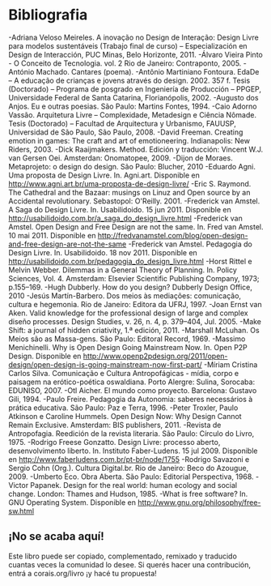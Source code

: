 # Bibliografia

-Adriana Veloso Meireles. A inovação no Design de Interação: Design Livre para modelos sustentáveis (Trabajo final de curso) – Especialización en Design de Interacción, PUC Minas, Belo Horizonte, 2011.
-Álvaro Vieira Pinto - O Conceito de Tecnologia. vol. 2 Rio de Janeiro: Contraponto, 2005.
-António Machado. Cantares (poema).
-Antônio Martiniano Fontoura. EdaDe – A educação de crianças e jovens através do design. 2002. 357 f. Tesis (Doctorado) – Programa de posgrado en Ingeniería de Producción – PPGEP, Universidade Federal de Santa Catarina, Florianópolis, 2002.
-Augusto dos Anjos. Eu e outras poesias. São Paulo: Martins Fontes, 1994.
-Caio Adorno Vassão. Arquitetura Livre – Complexidade, Metadesign e Ciência Nômade. Tesis (Doctorado) – Facultad de Arquitectura y Urbanismo, FAUUSP, Universidad de São Paulo, São Paulo, 2008.
-David Freeman. Creating emotion in games: The craft and art of emotioneering. Indianapolis: New Riders, 2003.
-Dick Raaijmakers. Method. Edición y traducción: Vincent W.J. van Gersen Oei. Amsterdan: Onomatopee, 2009.
-Dijon de Moraes. Metaprojeto: o design do design. São Paulo: Blucher, 2010
-Eduardo Agni. Uma proposta de Design Livre. In. Agni.art. Disponible en <http://www.agni.art.br/uma-proposta-de-design-livre/>
-Eric S. Raymond. The Cathedral and the Bazaar: musings on Linuz and Open source by an Accidental revolutionary. Sebastopol: O'Reilly. 2001.
-Frederick van Amstel. A Saga do Design Livre. In. Usabilidoido. 15 jun 2011. Disponible en <http://usabilidoido.com.br/a_saga_do_design_livre.html>
-Frederick van Amstel. Open Design and Free Design are not the same. In. Fred van Amstel. 10 mai 2011. Disponible en <http://fredvanamstel.com/blog/open-design-and-free-design-are-not-the-same>
-Frederick van Amstel. Pedagogia do Design Livre. In. Usabilidoido. 18 nov 2011. Disponible en <http://usabilidoido.com.br/pedagogia_do_design_livre.html>
-Horst Rittel e Melvin Webber. Dilemmas in a General Theory of Planning. In. Policy Sciences, Vol. 4. Amsterdam: Elsevier Scientific Publishing Company, 1973; p.155–169.
-Hugh Dubberly. How do you design? Dubberly Design Office, 2010
-Jesús Martín-Barbero. Dos meios às mediações: comunicação, cultura e hegemonia. Rio de Janeiro: Editora da UFRJ, 1997.
-Joan Ernst van Aken. Valid knowledge for the professional design of large and complex diseño processes. Design Studies, v. 26, n. 4, p. 379–404, Jul. 2005.
-Make Shift: a journal of hidden criativity, 1.ª edición, 2011.
-Marshall McLuhan. Os Meios são as Massa-gens. São Paulo: Editoral Record, 1969.
-Massimo Menichinelli. Why is Open Design Going Mainstream Now. In. Open P2P Design. Disponible en <http://www.openp2pdesign.org/2011/open-design/open-design-is-going-mainstream-now-first-part/>
-Míriam Cristina Carlos Silva. Comunicação e Cultura Antropofágicas - mídia, corpo e paisagem na erótico-poética oswaldiana. Porto Alergre: Sulina, Sorocaba: EDUNISO, 2007.
-Otl Aicher. El mundo como proyecto. Barcelona: Gustavo Gili, 1994.
-Paulo Freire. Pedagogia da Autonomia: saberes necessários à prática educativa. São Paulo: Paz e Terra, 1996.
-Peter Troxler, Paulo Atkinson e Caroline Hummels. Open Design Now: Why Design Cannot Remain Exclusive. Amsterdam: BIS publishers, 2011.
-Revista de Antropofagia. Reedición de la revista literaria. São Paulo: Círculo do Livro, 1975.
-Rodrigo Freese Gonzatto. Design Livre: processo aberto, desenvolvimento liberto. In. Instituto Faber-Ludens. 15 jul 2009. Disponible en <http://www.faberludens.com.br/pt-br/node/1755>
-Rodrigo Savazoni e Sergio Cohn (Org.). Cultura Digital.br. Rio de Janeiro: Beco do Azougue, 2009.
-Umberto Eco. Obra Aberta. São Paulo: Editorial Perspectiva, 1968.
-Victor Papanek. Design for the real world: human ecology and social change. London: Thames and Hudson, 1985.
-What is free software? In. GNU Operating System. Disponible en <http://www.gnu.org/philosophy/free-sw.html>


## ¡No se acaba aquí! 

Este libro puede ser copiado, complementado, remixado y traducido cuantas veces la comunidad lo desee. Si querés hacer una contribución, entrá a corais.org/livro ¡y hacé tu propuesta!
